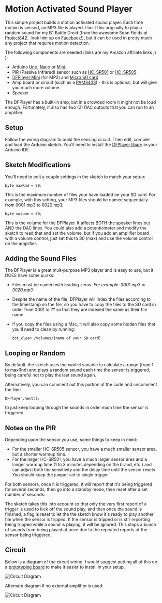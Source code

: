 
# Motion Activated Sound Player
This simple project builds a motion activated sound player.  Each time motion is sensed, an MP3 file is played.  I built this originally to play a random sound for my B1 Battle Droid (from the awesome Sean Fields at [Project842](https://www.etsy.com/shop/Project842)...look him up on [Facebook](https://www.facebook.com/Project842/)!), but it can be used in pretty much any project that requires motion detection.

The following components are needed (links are my Amazon affiliate links ;) ):

* Arduino [Uno](https://www.amazon.com/gp/product/B01EWOE0UU/ref=as_li_tl?ie=UTF8&camp=1789&creative=9325&creativeASIN=B01EWOE0UU&linkCode=as2&tag=becauseinterw-20&linkId=5a3ff39cbeda2af36acdc02d5aac1787), [Nano](https://www.amazon.com/gp/product/B07D5B3ZGX?ie=UTF8&tag=becauseinterw-20&camp=1789&linkCode=xm2&creativeASIN=B07D5B3ZGX) or [Mini](https://www.amazon.com/gp/product/B00E87VWQW/ref=as_li_tl?ie=UTF8&camp=1789&creative=9325&creativeASIN=B00E87VWQW&linkCode=as2&tag=becauseinterw-20&linkId=3f4a0d20c0498778e8aceed71cba8aaf).
* PIR (Passive Infrared) sensor such as [HC-SR501](https://www.amazon.com/gp/product/B012ZZ4LPM/ref=as_li_tl?ie=UTF8&camp=1789&creative=9325&creativeASIN=B012ZZ4LPM&linkCode=as2&tag=becauseinterw-20&linkId=7f162de77ee86479375fec4c83243bf7) or [HC-SR505](https://www.amazon.com/gp/product/B07DW49X56?ie=UTF8&tag=becauseinterw-20&camp=1789&linkCode=xm2&creativeASIN=B07DW49X56)
* [DFPlayer Mini](https://www.amazon.com/gp/product/B01MQ0GFZV?ie=UTF8&tag=becauseinterw-20&camp=1789&linkCode=xm2&creativeASIN=B01MQ0GFZV) (for MP3) and [Micro SD card](https://www.amazon.com/gp/product/B010Q57SEE?ie=UTF8&tag=becauseinterw-20&camp=1789&linkCode=xm2&creativeASIN=B010Q57SEE)
* Amp board or circuit (such as a [PAM8403](https://www.amazon.com/gp/product/B01DKAI51M?ie=UTF8&tag=becauseinterw-20&camp=1789&linkCode=xm2&creativeASIN=B01DKAI51M)) - this is optional, but will give you much more volume.
* Speaker

The DFPlayer has a built-in amp, but in a crowded room it might not be loud enough. Fortunately, it also has two (2) DAC outputs that you can run to an amplifier.

## Setup
Follow the wiring diagram to build the sensing circuit. Then edit, compile and load the Arduino sketch. You'll need to install the [DFPlayer libary](https://github.com/DFRobot/DFRobotDFPlayerMini/archive/1.0.3.zip) in your Arduino IDE.

## Sketch Modifications
You'll need to edit a couple settings in the sketch to match your setup:

```byte maxRnd = 20;```

This is the maximum number of files your have loaded on your SD card.  For example, with this setting, your MP3 files should be named sequentially from 0001.mp3 to 0020.mp3.

```byte volume = 30;```

This is the volume for the DFPlayer.  It affects BOTH the speaker lines out AND the DAC lines.  You could also add a potentiometer and modify the sketch to read that and set the volume, but if you add an amplifier board with a volume control, just set this to 30 (max) and use the volume control on the amplifier.

## Adding the Sound Files
The DFPlayer is a great mult-purpose MP3 player and is easy to use, but it DOES have some quirks:
* Files must be named with leading zeros. *For example: 0001.mp3 or 0020.mp3*
* Despite the name of the file, DFPlayer will index the files according to the timestamp on the file, so you have to copy the files to the SD card in order from 0001 to ?? so that they are indexed the same as their file name.
* If you copy the files using a Mac, it will also copy some hidden files that you'll need to clean by running:

    ```dot_clean /Volumes/{name of your SD card}```

## Looping or Random
By default, the sketch uses the ```maxRnd``` variable to calculate a range (from 1 to maxRnd) and plays a random sound each time the sensor is triggered, being careful not to play the last sound again.

Alternatively, you can comment out this portion of the code and uncomment the line:

```DFPlayer.next();```

to just keep looping through the sounds in order each time the sensor is triggered.

## Notes on the PIR
Depending upon the sensor you use, some things to keep in mind:
* For the smaller HC-SR505 sensor, you have a much smaller sensor area, but a shorter warmup time.
* For the larger HC-SR501, you have a much larger sensor area and a longer warmup time (1 to 3 minutes depending on the brand, etc.) and can adjust both the sensitivity and the delay time until the sensor resets.  You should keep the jumper set to single trigger.

For both sensors, once it is triggered, it will report that it's being triggered for several seconds, then go into a standby mode, then reset after a set number of seconds.

The sketch takes this into account so that only the very first report of a trigger is used to kick off the sound play, and then once the sound is finished, a flag is reset to let the the sketch know it's ready to play another file when the sensor is tripped.  If the sensor is tripped or is still reporting being tripped while a sound is playing, it will be ignored. This stops a bunch of sounds from being played at once due to the repeated reports of the sensor being triggered.


## Circuit
Below is a diagram of the circuit wiring.  I would suggest putting all of this on a [prototyping board](https://www.amazon.com/gp/product/B01M7R5YIB/ref=as_li_tl?ie=UTF8&camp=1789&creative=9325&creativeASIN=B01M7R5YIB&linkCode=as2&tag=becauseinterw-20&linkId=a01be9c183a31806452841fcad9ce93a) to make it easier to install in your setup.

![Circuit Diagram](diagram.png)

Alternate diagram if no external amplifier is used:

![Circuit Diagram](diagram2.png)
